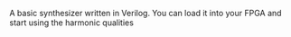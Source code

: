 A basic synthesizer written in Verilog. 
  You can load it into your FPGA and start using the harmonic qualities 

